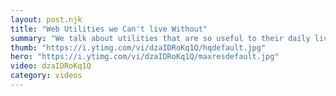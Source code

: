 ```yaml
---
layout: post.njk
title: "Web Utilities we Can't live Without"
summary: "We talk about utilities that are so useful to their daily lives that they can't live without them. Everything from password managers, to search tools, clipboard managers diffing tools and much more."
thumb: "https://i.ytimg.com/vi/dzaIDRoKq1Q/hqdefault.jpg"
hero: "https://i.ytimg.com/vi/dzaIDRoKq1Q/maxresdefault.jpg"
video: dzaIDRoKq1Q
category: videos
---
```

